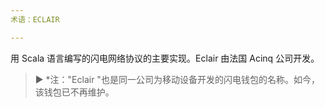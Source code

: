 ```yaml
---
术语：ECLAIR

---
```

用 Scala 语言编写的闪电网络协议的主要实现。Eclair 由法国 Acinq 公司开发。

> ► *注："Eclair "也是同一公司为移动设备开发的闪电钱包的名称。如今，该钱包已不再维护。